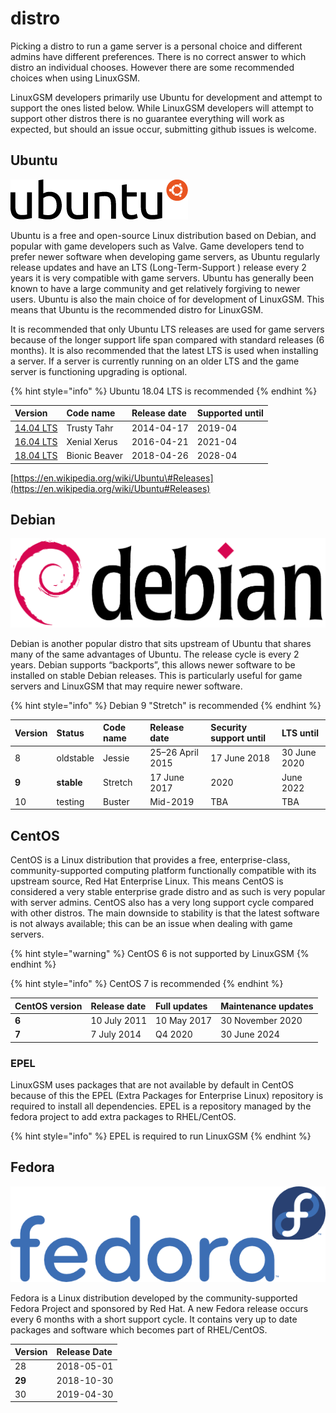 # distro

Picking a distro to run a game server is a personal choice and different admins have different preferences. There is no correct answer to which distro an individual chooses. However there are some recommended choices when using LinuxGSM.

LinuxGSM developers primarily use Ubuntu for development and attempt to support the ones listed below. While LinuxGSM developers will attempt to support other distros there is no guarantee everything will work as expected, but should an issue occur, submitting github issues is welcome.

## Ubuntu

![](../.gitbook/assets/ubuntu_black-orange_hex_su.png)

Ubuntu is a free and open-source Linux distribution based on Debian, and popular with game developers such as Valve. Game developers tend to prefer newer software when developing game servers, as Ubuntu regularly release updates and have an LTS \(Long-Term-Support \) release every 2 years it is very compatible with game servers. Ubuntu has generally been known to have a large community and get relatively forgiving to newer users. Ubuntu is also the main choice of for development of LinuxGSM. This means that Ubuntu is the recommended distro for LinuxGSM.

It is recommended that only Ubuntu LTS releases are used for game servers because of the longer support life span compared with standard releases \(6 months\). It is also recommended that the latest LTS is used when installing a server. If a server is currently running on an older LTS and the game server is functioning upgrading is optional.

{% hint style="info" %}
Ubuntu 18.04 LTS is recommended
{% endhint %}

| **Version** | **Code name** | **Release date** | **Supported until** |
| :--- | :--- | :--- | :--- |
| [14.04 LTS](https://en.wikipedia.org/wiki/List_of_Ubuntu_releases#Ubuntu_14.04_LTS_%28Trusty_Tahr%29) | Trusty Tahr | 2014-04-17 | 2019-04 |
| [16.04 LTS](https://en.wikipedia.org/wiki/List_of_Ubuntu_releases#Ubuntu_16.04_LTS_%28Xenial_Xerus%29) | Xenial Xerus | 2016-04-21 | 2021-04 |
| [18.04 LTS](https://en.wikipedia.org/wiki/List_of_Ubuntu_releases#Ubuntu_18.04_LTS_%28Bionic_Beaver%29) | Bionic Beaver | 2018-04-26 | 2028-04 |

[https://en.wikipedia.org/wiki/Ubuntu\#Releases](https://en.wikipedia.org/wiki/Ubuntu#Releases)

## Debian

![](../.gitbook/assets/52d308e54298452b82c2474f43e48cce.gif)

Debian is another popular distro that sits upstream of Ubuntu that shares many of the same advantages of Ubuntu. The release cycle is every 2 years. Debian supports “backports”, this allows newer software to be installed on stable Debian releases. This is particularly useful for game servers and LinuxGSM that may require newer software.

{% hint style="info" %}
Debian 9 "Stretch" is recommended
{% endhint %}

| **Version** | **Status** | **Code name** | **Release date** | **Security support until** | **LTS until** |
| :--- | :--- | :--- | :--- | :--- | :--- |
| 8 | oldstable | Jessie | 25–26 April 2015 | 17 June 2018 | 30 June 2020 |
| **9** | **stable** | Stretch | 17 June 2017 | 2020 | June 2022 |
| 10 | testing | Buster | Mid-2019 | TBA | TBA |

## CentOS

CentOS is a Linux distribution that provides a free, enterprise-class, community-supported computing platform functionally compatible with its upstream source, Red Hat Enterprise Linux. This means CentOS is considered a very stable enterprise grade distro and as such is very popular with server admins. CentOS also has a very long support cycle compared with other distros. The main downside to stability is that the latest software is not always available; this can be an issue when dealing with game servers.

{% hint style="warning" %}
CentOS 6 is not supported by LinuxGSM
{% endhint %}

{% hint style="info" %}
CentOS 7 is recommended
{% endhint %}

| **CentOS version** | Release date | Full updates | Maintenance updates |
| :--- | :--- | :--- | :--- |
| **6** | 10 July 2011 | 10 May 2017 | 30 November 2020 |
| **7** | 7 July 2014 | Q4 2020 | 30 June 2024 |

### EPEL

LinuxGSM uses packages that are not available by default in CentOS because of this the EPEL \(Extra Packages for Enterprise Linux\) repository is required to install all dependencies. EPEL is a repository managed by the fedora project to add extra packages to RHEL/CentOS.

{% hint style="info" %}
EPEL is required to run LinuxGSM
{% endhint %}

## Fedora

![](../.gitbook/assets/logo_fedoralogo.png)

Fedora is a Linux distribution developed by the community-supported Fedora Project and sponsored by Red Hat. A new Fedora release occurs every 6 months with a short support cycle. It contains very up to date packages and software which becomes part of RHEL/CentOS.

| **Version** | Release Date |
| :--- | :--- |
| 28 | 2018-05-01 |
| **29** | 2018-10-30 |
| 30 | 2019-04-30 |

